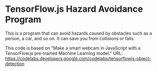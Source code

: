 # TensorFlow.js Hazard Avoidance Program
This is a program that can avoid hazards caused by obstacles such as a person, a car, and so on. It can save you from collisions or falls.

This code is based on "Make a smart webcam in JavaScript with a TensorFlow.js pre-trained Machine Learning model."
URL: https://codelabs.developers.google.com/codelabs/tensorflowjs-object-detection

